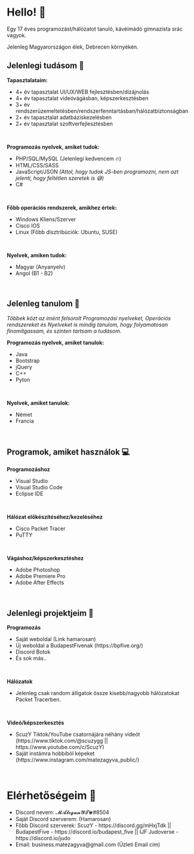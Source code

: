<h1>Hello! 👋</h1>
<p>Egy 17 éves programozást/hálózatot tanuló, kávéimádó gimnazista srác vagyok.</p>
<p>Jelenleg Magyarországon élek, Debrecen környékén.</p>
<h2>Jelenlegi tudásom 🧠</h2>
<p><b>Tapasztalataim:</b></p>
<ul>
    <li>4+ év tapasztalat UI/UX/WEB fejlesztésben/dizájnolás</li>
    <li>4+ év tapasztalat videóvágásban, képszerkesztésben</li>
    <li>3+ év rendszerüzemeltetésben/rendszerfenntartásban/hálózatbiztonságban</li>
    <li>2+ év tapasztalat adatbáziskezelésben</li>
    <li>2+ év tapasztalat szoftverfejlesztésben</li>
</ul><br>
<p><b>Programozás nyelvek, amiket tudok:</b></p>
<ul>
    <li>PHP/SQL/MySQL (Jelenlegi kedvencem 🔥)</li>
    <li>HTML/CSS/SASS</li>
    <li>JavaScript/JSON<i> (Attol, hogy tudok JS-ben programozni, nem azt jelenti, hogy feltétlen szeretek is 😅)</i></li>
    <li>C#</li>
</ul><br>
<p><b>Főbb operációs rendszerek, amikhez értek:</b></p>
<ul>
    <li>Windows Kliens/Szerver</li>
    <li>Cisco IOS</li>
    <li>Linux (Főbb disztribúciók: Ubuntu, SUSE)</li>
</ul><br>
<p><b>Nyelvek, amiken tudok:</b></p>
<ul>
    <li>Magyar (Anyanyelv)</li>
    <li>Angol (B1 - B2)</li>
</ul><br>
<h2>Jelenleg tanulom 🧐</h2>
<i>Többek közt az imént felsorolt Programozási nyelveket, Operációs rendszereket és Nyelveket is mindig tanulom, hogy folyamatosan finomítgassam, és szinten tartsam a tudásom.</i>
<p><b>Programozás nyelvek, amiket tanulok:</b></p>
<ul>
    <li>Java</li>
    <li>Bootstrap</li>
    <li>jQuery</li>
    <li>C++</i></li>
    <li>Pyton</li>
</ul><br>
<p><b>Nyelvek, amiket tanulok:</b></p>
<ul>
    <li>Német</li>
    <li>Francia</li>
</ul><br>
<h2>Programok, amiket használok 💻</h2>
<p><b>Programozáshoz</b></p>
<ul>
    <li>Visual Studio</li>
    <li>Visual Studio Code</li>
    <li>Eclipse IDE</li>
</ul><br>
<p><b>Hálózat előkészítéséhez/kezeléséhez</b></p>
<ul>
    <li>Cisco Packet Tracer</li>
    <li>PuTTY</li>
</ul><br>
<p><b>Vágáshoz/képszerkesztéshez</b></p>
<ul>
    <li>Adobe Photoshop</li>
    <li>Adobe Premiere Pro</li>
    <li>Adobe After Effects</li>
</ul><br>
<h2>Jelenlegi projektjeim 📌</h2>
<p><b>Programozás</b></p>
<ul>
    <li>Saját weboldal (Link hamarosan)</li>
    <li>Új weboldal a BudapestFivenak (https://bpfive.org/)</li>
    <li>Discord Botok</li>
    <li>És sok más..</li>
</ul><br>
<p><b>Hálózatok</b></p>
<ul>
    <li>Jelenleg csak random állígatok össze kisebb/nagyobb hálózatokat Packet Tracerben.</li>
</ul><br>
<p><b>Videó/képszerkesztés</b></p>
<ul>
    <li>ScuzY Tiktok/YouTube csatornájára néhány videót (https://www.tiktok.com/@scuzygg || https://www.youtube.com/c/ScuzY)</li>
    <li>Saját instámra hobbiból képeket (https://www.instagram.com/matezagyva_public/)</li>
</ul><br>
<h1>Elérhetőségeim 📡</h1>
<ul>
    <li>Discord nevem: 𝓜𝓐𝓽𝓮𝓰𝓾𝓷𝓨𝓣♛#8504</li>
    <li>Saját Discord szerverem: (Hamarosan)</li>
    <li>Főbb Discord szerverek: ScuzY - https://discord.gg/mHxjTdk || BudapestFive - https://discord.io/budapest_five || IJF Judoverse - https://discord.io/judo</li>
    <li>Email: business.matezagyva@gmail.com (Üzleti Email cím)</li>
</ul><br>
